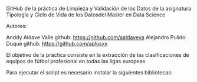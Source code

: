 GitHub de la práctica de Limpieza y Validación de los Datos de la asignatura Tipología y Ciclo de Vida de los Datosdel Master en Data Science

Autores:

Anddy Aldave Valle  github: https://github.com/aaldaveva
Alejandro Pulido Duque   github: https://github.com/aplusxx

El objetivo de la práctica consiste en la extracción de las clasificaciones de equipos de fútbol profesional en todas las ligas europeas

Para ejecutar el script es necesario instalar la siguientes bibliotecas:
